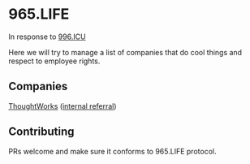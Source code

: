 # 965.LIFE

In response to [996.ICU](https://github.com/996icu/996.ICU)

Here we will try to manage a list of companies that do cool things and respect to employee rights.

## Companies
[ThoughtWorks](https://www.thoughtworks.com/) ([internal referral](mailto:ttfu@thoughtworks.com))

## Contributing

PRs welcome and make sure it conforms to 965.LIFE protocol.
